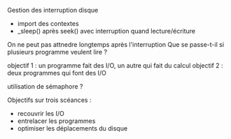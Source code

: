 Gestion des interruption disque

  + import des contextes
  + _sleep() après seek() avec interruption quand lecture/écriture

On ne peut pas attnedre longtemps après l'interruption
Que se passe-t-il si plusieurs programme veulent lire ?

objectif 1 : un programme fait des I/O, un autre qui fait du calcul
objectif 2 : deux programmes qui font des I/O

utilisation de sémaphore ?


Objectifs sur trois scéances :

+ recouvrir les I/O
+ entrelacer les programmes
+ optimiser les déplacements du disque

